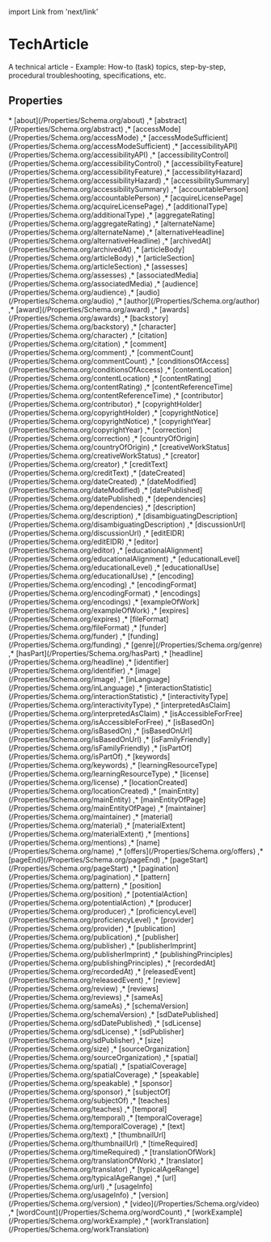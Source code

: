 import Link from 'next/link'

# TechArticle

A technical article - Example: How-to (task) topics, step-by-step, procedural troubleshooting, specifications, etc.

## Properties

<Grid>
* [about](/Properties/Schema.org/about)
,* [abstract](/Properties/Schema.org/abstract)
,* [accessMode](/Properties/Schema.org/accessMode)
,* [accessModeSufficient](/Properties/Schema.org/accessModeSufficient)
,* [accessibilityAPI](/Properties/Schema.org/accessibilityAPI)
,* [accessibilityControl](/Properties/Schema.org/accessibilityControl)
,* [accessibilityFeature](/Properties/Schema.org/accessibilityFeature)
,* [accessibilityHazard](/Properties/Schema.org/accessibilityHazard)
,* [accessibilitySummary](/Properties/Schema.org/accessibilitySummary)
,* [accountablePerson](/Properties/Schema.org/accountablePerson)
,* [acquireLicensePage](/Properties/Schema.org/acquireLicensePage)
,* [additionalType](/Properties/Schema.org/additionalType)
,* [aggregateRating](/Properties/Schema.org/aggregateRating)
,* [alternateName](/Properties/Schema.org/alternateName)
,* [alternativeHeadline](/Properties/Schema.org/alternativeHeadline)
,* [archivedAt](/Properties/Schema.org/archivedAt)
,* [articleBody](/Properties/Schema.org/articleBody)
,* [articleSection](/Properties/Schema.org/articleSection)
,* [assesses](/Properties/Schema.org/assesses)
,* [associatedMedia](/Properties/Schema.org/associatedMedia)
,* [audience](/Properties/Schema.org/audience)
,* [audio](/Properties/Schema.org/audio)
,* [author](/Properties/Schema.org/author)
,* [award](/Properties/Schema.org/award)
,* [awards](/Properties/Schema.org/awards)
,* [backstory](/Properties/Schema.org/backstory)
,* [character](/Properties/Schema.org/character)
,* [citation](/Properties/Schema.org/citation)
,* [comment](/Properties/Schema.org/comment)
,* [commentCount](/Properties/Schema.org/commentCount)
,* [conditionsOfAccess](/Properties/Schema.org/conditionsOfAccess)
,* [contentLocation](/Properties/Schema.org/contentLocation)
,* [contentRating](/Properties/Schema.org/contentRating)
,* [contentReferenceTime](/Properties/Schema.org/contentReferenceTime)
,* [contributor](/Properties/Schema.org/contributor)
,* [copyrightHolder](/Properties/Schema.org/copyrightHolder)
,* [copyrightNotice](/Properties/Schema.org/copyrightNotice)
,* [copyrightYear](/Properties/Schema.org/copyrightYear)
,* [correction](/Properties/Schema.org/correction)
,* [countryOfOrigin](/Properties/Schema.org/countryOfOrigin)
,* [creativeWorkStatus](/Properties/Schema.org/creativeWorkStatus)
,* [creator](/Properties/Schema.org/creator)
,* [creditText](/Properties/Schema.org/creditText)
,* [dateCreated](/Properties/Schema.org/dateCreated)
,* [dateModified](/Properties/Schema.org/dateModified)
,* [datePublished](/Properties/Schema.org/datePublished)
,* [dependencies](/Properties/Schema.org/dependencies)
,* [description](/Properties/Schema.org/description)
,* [disambiguatingDescription](/Properties/Schema.org/disambiguatingDescription)
,* [discussionUrl](/Properties/Schema.org/discussionUrl)
,* [editEIDR](/Properties/Schema.org/editEIDR)
,* [editor](/Properties/Schema.org/editor)
,* [educationalAlignment](/Properties/Schema.org/educationalAlignment)
,* [educationalLevel](/Properties/Schema.org/educationalLevel)
,* [educationalUse](/Properties/Schema.org/educationalUse)
,* [encoding](/Properties/Schema.org/encoding)
,* [encodingFormat](/Properties/Schema.org/encodingFormat)
,* [encodings](/Properties/Schema.org/encodings)
,* [exampleOfWork](/Properties/Schema.org/exampleOfWork)
,* [expires](/Properties/Schema.org/expires)
,* [fileFormat](/Properties/Schema.org/fileFormat)
,* [funder](/Properties/Schema.org/funder)
,* [funding](/Properties/Schema.org/funding)
,* [genre](/Properties/Schema.org/genre)
,* [hasPart](/Properties/Schema.org/hasPart)
,* [headline](/Properties/Schema.org/headline)
,* [identifier](/Properties/Schema.org/identifier)
,* [image](/Properties/Schema.org/image)
,* [inLanguage](/Properties/Schema.org/inLanguage)
,* [interactionStatistic](/Properties/Schema.org/interactionStatistic)
,* [interactivityType](/Properties/Schema.org/interactivityType)
,* [interpretedAsClaim](/Properties/Schema.org/interpretedAsClaim)
,* [isAccessibleForFree](/Properties/Schema.org/isAccessibleForFree)
,* [isBasedOn](/Properties/Schema.org/isBasedOn)
,* [isBasedOnUrl](/Properties/Schema.org/isBasedOnUrl)
,* [isFamilyFriendly](/Properties/Schema.org/isFamilyFriendly)
,* [isPartOf](/Properties/Schema.org/isPartOf)
,* [keywords](/Properties/Schema.org/keywords)
,* [learningResourceType](/Properties/Schema.org/learningResourceType)
,* [license](/Properties/Schema.org/license)
,* [locationCreated](/Properties/Schema.org/locationCreated)
,* [mainEntity](/Properties/Schema.org/mainEntity)
,* [mainEntityOfPage](/Properties/Schema.org/mainEntityOfPage)
,* [maintainer](/Properties/Schema.org/maintainer)
,* [material](/Properties/Schema.org/material)
,* [materialExtent](/Properties/Schema.org/materialExtent)
,* [mentions](/Properties/Schema.org/mentions)
,* [name](/Properties/Schema.org/name)
,* [offers](/Properties/Schema.org/offers)
,* [pageEnd](/Properties/Schema.org/pageEnd)
,* [pageStart](/Properties/Schema.org/pageStart)
,* [pagination](/Properties/Schema.org/pagination)
,* [pattern](/Properties/Schema.org/pattern)
,* [position](/Properties/Schema.org/position)
,* [potentialAction](/Properties/Schema.org/potentialAction)
,* [producer](/Properties/Schema.org/producer)
,* [proficiencyLevel](/Properties/Schema.org/proficiencyLevel)
,* [provider](/Properties/Schema.org/provider)
,* [publication](/Properties/Schema.org/publication)
,* [publisher](/Properties/Schema.org/publisher)
,* [publisherImprint](/Properties/Schema.org/publisherImprint)
,* [publishingPrinciples](/Properties/Schema.org/publishingPrinciples)
,* [recordedAt](/Properties/Schema.org/recordedAt)
,* [releasedEvent](/Properties/Schema.org/releasedEvent)
,* [review](/Properties/Schema.org/review)
,* [reviews](/Properties/Schema.org/reviews)
,* [sameAs](/Properties/Schema.org/sameAs)
,* [schemaVersion](/Properties/Schema.org/schemaVersion)
,* [sdDatePublished](/Properties/Schema.org/sdDatePublished)
,* [sdLicense](/Properties/Schema.org/sdLicense)
,* [sdPublisher](/Properties/Schema.org/sdPublisher)
,* [size](/Properties/Schema.org/size)
,* [sourceOrganization](/Properties/Schema.org/sourceOrganization)
,* [spatial](/Properties/Schema.org/spatial)
,* [spatialCoverage](/Properties/Schema.org/spatialCoverage)
,* [speakable](/Properties/Schema.org/speakable)
,* [sponsor](/Properties/Schema.org/sponsor)
,* [subjectOf](/Properties/Schema.org/subjectOf)
,* [teaches](/Properties/Schema.org/teaches)
,* [temporal](/Properties/Schema.org/temporal)
,* [temporalCoverage](/Properties/Schema.org/temporalCoverage)
,* [text](/Properties/Schema.org/text)
,* [thumbnailUrl](/Properties/Schema.org/thumbnailUrl)
,* [timeRequired](/Properties/Schema.org/timeRequired)
,* [translationOfWork](/Properties/Schema.org/translationOfWork)
,* [translator](/Properties/Schema.org/translator)
,* [typicalAgeRange](/Properties/Schema.org/typicalAgeRange)
,* [url](/Properties/Schema.org/url)
,* [usageInfo](/Properties/Schema.org/usageInfo)
,* [version](/Properties/Schema.org/version)
,* [video](/Properties/Schema.org/video)
,* [wordCount](/Properties/Schema.org/wordCount)
,* [workExample](/Properties/Schema.org/workExample)
,* [workTranslation](/Properties/Schema.org/workTranslation)

</Grid>

